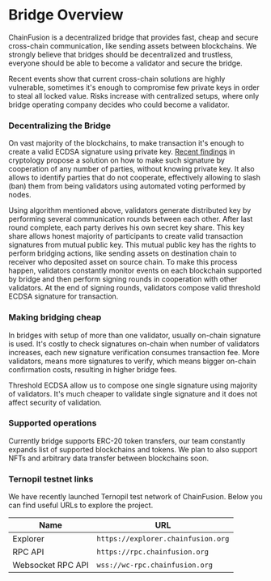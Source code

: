 # Bridge Overview

ChainFusion is a decentralized bridge that provides fast, cheap and secure cross-chain communication, like sending assets between blockchains. We strongly believe that bridges should be decentralized and trustless, everyone should be able to become a validator and secure the bridge.

Recent events show that current cross-chain solutions are highly vulnerable, sometimes it's enough to compromise few private keys in order to steal all locked value. Risks increase with centralized setups, where only bridge operating company decides who could become a validator.

### Decentralizing the Bridge

On vast majority of the blockchains, to make transaction it's enough to create a valid ECDSA signature using private key. [Recent findings](https://eprint.iacr.org/2020/540) in cryptology propose a solution on how to make such signature by cooperation of any number of parties, without knowing private key. It also allows to identify parties that do not cooperate, effectively allowing to slash (ban) them from being validators using automated voting performed by nodes.

Using algorithm mentioned above, validators generate distributed key by performing several communication rounds between each other. After last round complete, each party derives his own secret key share. This key share allows honest majority of participants to create valid transaction signatures from mutual public key. This mutual public key has the rights to perform bridging actions, like sending assets on destination chain to receiver who deposited asset on source chain. To make this process happen, validators constantly monitor events on each blockchain supported by bridge and then perform signing rounds in cooperation with other validators. At the end of signing rounds, validators compose valid threshold ECDSA signature for transaction.

### Making bridging cheap

In bridges with setup of more than one validator, usually on-chain signature is used. It's costly to check signatures on-chain when number of validators increases, each new signature verification consumes transaction fee. More validators, means more signatures to verify, which means bigger on-chain confirmation costs, resulting in higher bridge fees.

Threshold ECDSA allow us to compose one single signature using majority of validators. It's much cheaper to validate single signature and it does not affect security of validation.

### Supported operations

Currently bridge supports ERC-20 token transfers, our team constantly expands list of supported blockchains and tokens. We plan to also support NFTs and arbitrary data transfer between blockchains soon.

### Ternopil testnet links

We have recently launched Ternopil test network of ChainFusion. Below you can find useful URLs to explore the project.

| Name              | URL                                |
| ----------------- | ---------------------------------- |
| Explorer          | `https://explorer.chainfusion.org` |
| RPC API           | `https://rpc.chainfusion.org`      |
| Websocket RPC API | `wss://wc-rpc.chainfusion.org`     |
